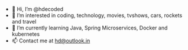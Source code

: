 - 👋 Hi, I’m @hdecoded
- 👀 I’m interested in coding, technology, movies, tvshows, cars, rockets and travel
- 🌱 I’m currently learning Java, Spring Microservices, Docker and kubernetes
- 📫 Contact me at hd@outlook.in

<!---
hdecoded/hdecoded is a ✨ special ✨ repository because its `README.md` (this file) appears on your GitHub profile.
You can click the Preview link to take a look at your changes.
--->
